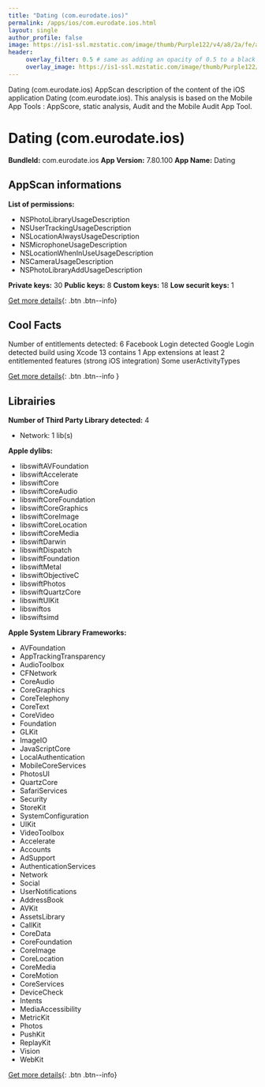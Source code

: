 ```yaml
---
title: "Dating (com.eurodate.ios)"
permalink: /apps/ios/com.eurodate.ios.html
layout: single
author_profile: false
image: https://is1-ssl.mzstatic.com/image/thumb/Purple122/v4/a8/2a/fe/a82afe30-e9b8-e995-8809-a7c01a884058/AppIcon-0-0-1x_U007emarketing-0-0-0-5-0-0-sRGB-0-0-0-GLES2_U002c0-512MB-85-220-0-0.png/512x512bb.jpg
header: 
     overlay_filter: 0.5 # same as adding an opacity of 0.5 to a black background
     overlay_image: https://is1-ssl.mzstatic.com/image/thumb/Purple122/v4/a8/2a/fe/a82afe30-e9b8-e995-8809-a7c01a884058/AppIcon-0-0-1x_U007emarketing-0-0-0-5-0-0-sRGB-0-0-0-GLES2_U002c0-512MB-85-220-0-0.png/512x512bb.jpg
---
```

Dating (com.eurodate.ios) AppScan description of the content of the iOS application Dating (com.eurodate.ios). This analysis is based on the Mobile App Tools : AppScore, static analysis, Audit and the Mobile Audit App Tool.

# Dating (com.eurodate.ios)

**BundleId:** com.eurodate.ios
**App Version:** 7.80.100
**App Name:** Dating


## AppScan informations 

**List of permissions:** 
- NSPhotoLibraryUsageDescription
- NSUserTrackingUsageDescription
- NSLocationAlwaysUsageDescription
- NSMicrophoneUsageDescription
- NSLocationWhenInUseUsageDescription
- NSCameraUsageDescription
- NSPhotoLibraryAddUsageDescription
  
  
**Private keys:** 30
**Public keys:** 8
**Custom keys:** 18
**Low securit keys:** 1
  
[Get more details](/pricing.html){: .btn .btn--info}

## Cool Facts

Number of entitlements detected: 6
Facebook Login detected
Google Login detected
build using Xcode 13
contains 1 App extensions
at least 2 entitlemented features (strong iOS integration)
Some userActivityTypes
  
[Get more details](/pricing.html){: .btn .btn--info }

## Librairies 
**Number of Third Party Library detected:** 4
- Network: 1 lib(s)


**Apple dylibs:**
- libswiftAVFoundation
- libswiftAccelerate
- libswiftCore
- libswiftCoreAudio
- libswiftCoreFoundation
- libswiftCoreGraphics
- libswiftCoreImage
- libswiftCoreLocation
- libswiftCoreMedia
- libswiftDarwin
- libswiftDispatch
- libswiftFoundation
- libswiftMetal
- libswiftObjectiveC
- libswiftPhotos
- libswiftQuartzCore
- libswiftUIKit
- libswiftos
- libswiftsimd


**Apple System Library Frameworks:**
- AVFoundation
- AppTrackingTransparency
- AudioToolbox
- CFNetwork
- CoreAudio
- CoreGraphics
- CoreTelephony
- CoreText
- CoreVideo
- Foundation
- GLKit
- ImageIO
- JavaScriptCore
- LocalAuthentication
- MobileCoreServices
- PhotosUI
- QuartzCore
- SafariServices
- Security
- StoreKit
- SystemConfiguration
- UIKit
- VideoToolbox
- Accelerate
- Accounts
- AdSupport
- AuthenticationServices
- Network
- Social
- UserNotifications
- AddressBook
- AVKit
- AssetsLibrary
- CallKit
- CoreData
- CoreFoundation
- CoreImage
- CoreLocation
- CoreMedia
- CoreMotion
- CoreServices
- DeviceCheck
- Intents
- MediaAccessibility
- MetricKit
- Photos
- PushKit
- ReplayKit
- Vision
- WebKit


  
[Get more details](/pricing.html){: .btn .btn--info}

